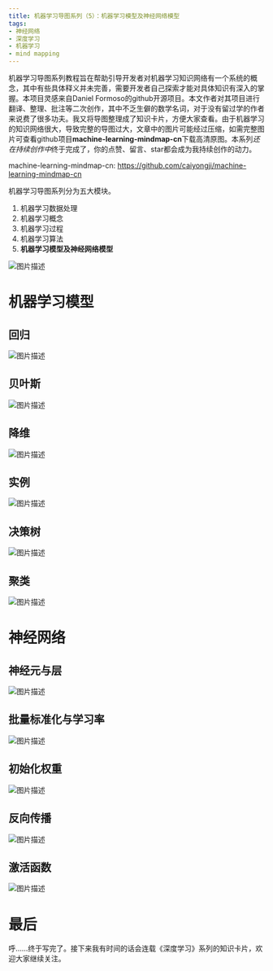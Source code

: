 ```yaml
---
title: 机器学习导图系列（5）：机器学习模型及神经网络模型
tags:
- 神经网络
- 深度学习
- 机器学习
- mind mapping
---
```

机器学习导图系列教程旨在帮助引导开发者对机器学习知识网络有一个系统的概念，其中有些具体释义并未完善，需要开发者自己探索才能对具体知识有深入的掌握。本项目灵感来自Daniel Formoso的github开源项目。本文作者对其项目进行翻译、整理、批注等二次创作，其中不乏生僻的数学名词，对于没有留过学的作者来说费了很多功夫。我又将导图整理成了知识卡片，方便大家查看。由于机器学习的知识网络很大，导致完整的导图过大，文章中的图片可能经过压缩，如需完整图片可查看github项目**machine-learning-mindmap-cn**下载高清原图。本系列*还在持续创作中*终于完成了，你的点赞、留言、star都会成为我持续创作的动力。

machine-learning-mindmap-cn: https://github.com/caiyongji/machine-learning-mindmap-cn

机器学习导图系列分为五大模块。

1. 机器学习数据处理
2. 机器学习概念
3. 机器学习过程
4. 机器学习算法
5. **机器学习模型及神经网络模型**

![图片描述][1]

# 机器学习模型

## 回归
![图片描述][2]
## 贝叶斯
![图片描述][3]
## 降维
![图片描述][4]
## 实例
![图片描述][5]
## 决策树
![图片描述][6]
## 聚类
![图片描述][7]

# 神经网络

## 神经元与层
![图片描述][8]
## 批量标准化与学习率
![图片描述][9]
## 初始化权重
![图片描述][10]
## 反向传播
![图片描述][11]
## 激活函数
![图片描述][12]


# 最后

呼……终于写完了。接下来我有时间的话会连载《深度学习》系列的知识卡片，欢迎大家继续关注。


  [1]: /assets/images/machine-learning/ModelAndNeuralNetwork/modelAndNeuralNetwork.png
  [2]: /assets/images/machine-learning/ModelAndNeuralNetwork/回归.png
  [3]: /assets/images/machine-learning/ModelAndNeuralNetwork/贝叶斯.png
  [4]: /assets/images/machine-learning/ModelAndNeuralNetwork/降维.png
  [5]: /assets/images/machine-learning/ModelAndNeuralNetwork/实例(Instance).png
  [6]: /assets/images/machine-learning/ModelAndNeuralNetwork/决策树.png
  [7]: /assets/images/machine-learning/ModelAndNeuralNetwork/聚类.png
  [8]: /assets/images/machine-learning/ModelAndNeuralNetwork/神经元与层(Layer).png
  [9]: /assets/images/machine-learning/ModelAndNeuralNetwork/批量标准化与学习率.png
  [10]: /assets/images/machine-learning/ModelAndNeuralNetwork/初始化权重.png
  [11]: /assets/images/machine-learning/ModelAndNeuralNetwork/反向传播.png
  [12]: /assets/images/machine-learning/ModelAndNeuralNetwork/激活函数.png
